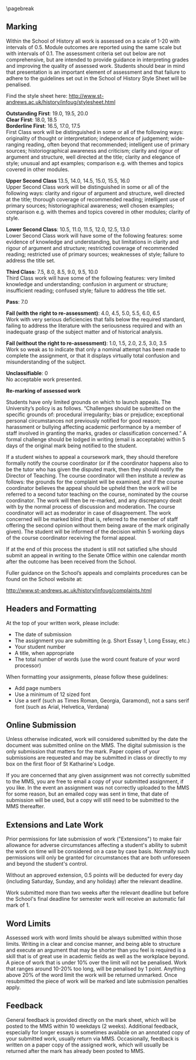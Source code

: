 \pagebreak
## Marking

Within the School of History all work is assessed on a scale of 1-20 with intervals of 0.5. Module outcomes are reported using the same scale but with intervals of 0.1. The assessment criteria set out below are not comprehensive, but are intended to provide guidance in interpreting grades and improving the quality of assessed work. Students should bear in mind that presentation is an important element of assessment and that failure to adhere to the guidelines set out in the School of History Style Sheet will be penalised.

Find the style sheet here:
http://www.st-andrews.ac.uk/history/infoug/stylesheet.html

**Outstanding First**: 19.0, 19.5, 20.0  
**Clear First**: 18.0, 18.5  
**Borderline First**: 16.5, 17.0, 17.5  
First Class work will be distinguished in some or all of the following ways: originality of thought or interpretation; independence of judgement; wide-ranging reading, often beyond that recommended; intelligent use of primary sources; historiographical awareness and criticism; clarity and rigour of argument and structure, well directed at the title; clarity and elegance of style; unusual and apt examples; comparison e.g. with themes and topics covered in other modules.  

**Upper Second Class** 13.5, 14.0, 14.5, 15.0, 15.5, 16.0   
Upper Second Class work will be distinguished in some or all of the following ways: clarity and rigour of argument and structure, well directed at the title; thorough coverage of recommended reading; intelligent use of primary sources; historiographical awareness; well chosen examples; comparison e.g. with themes and topics covered in other modules; clarity of style.  

**Lower Second Class**: 10.5, 11.0, 11.5, 12.0, 12.5, 13.0    
Lower Second Class work will have some of the following features: some evidence of knowledge and understanding, but limitations in clarity and rigour of argument and structure; restricted coverage of recommended reading; restricted use of primary sources; weaknesses of style; failure to address the title set.  

**Third Class**: 7.5, 8.0, 8.5, 9.0, 9.5, 10.0  
Third Class work will have some of the following features: very limited knowledge and understanding; confusion in argument or structure; insufficient reading; confused style; failure to address the title set.  

**Pass**: 7.0  

**Fail (with the right to re-assessment)**: 4.0, 4.5, 5.0, 5.5, 6.0, 6.5  
Work with very serious deficiencies that falls below the required standard, failing to address the literature with the seriousness required and with an inadequate grasp of the subject matter and of historical analysis.   

**Fail (without the right to re-assessment)**: 1.0, 1.5, 2.0, 2.5, 3.0, 3.5   
Work so weak as to indicate that only a nominal attempt has been made to complete the assignment, or that it displays virtually total confusion and misunderstanding of the subject.  

**Unclassifiable**: 0  
No acceptable work presented.   

**Re-marking of assessed work**

Students have only limited grounds on which to launch appeals. The University’s policy is as follows. “Challenges should be submitted on the specific grounds of: procedural irregularity; bias or prejudice; exceptional personal circumstances not previously notified for good reason; harassment or bullying affecting academic performance by a member of staff involved in granting the marks, grades or classification concerned.” A formal challenge should be lodged in writing (email is acceptable) within 5 days of the original mark being notified to the student.

If a student wishes to appeal a coursework mark, they should therefore formally notify the course coordinator (or if the coordinator happens also to be the tutor who has given the disputed mark, then they should notify the Director of Teaching. The course coordinator will then institute a review as follows: the grounds for the complaint will be examined, and if the course coordinator believes the appeal should be upheld then the work will be referred to a second tutor teaching on the course, nominated by the course coordinator. The work will then be re-marked, and any discrepancy dealt with by the normal process of discussion and moderation. The course coordinator will act as moderator in case of disagreement. The work concerned will be marked blind (that is, referred to the member of staff offering the second opinion without them being aware of the mark originally given). The student will be informed of the decision within 5 working days of the course coordinator receiving the formal appeal.

If at the end of this process the student is still not satisfied s/he should submit an appeal in writing to the Senate Office within one calendar month after the outcome has been received from the School.

Fuller guidance on the School’s appeals and complaints procedures can be found on the School website at:

http://www.st-andrews.ac.uk/history/infoug/complaints.html

## Headers and Formatting

At the top of your written work, please include:

* The date of submission
* The assignment you are submitting (e.g. Short Essay 1, Long Essay, etc.)
* Your student number
* A title, when appropriate
* The total number of words (use the word count feature of your word processor)

When formatting your assignments, please follow these guidelines:

* Add page numbers
* Use a minimum of 12 sized font
* Use a serif (such as Times Roman, Georgia, Garamond), not a sans serif font (such as Arial, Helvetica, Verdana)

## Online Submission

Unless otherwise indicated, work will considered submitted by the date the document was submitted online on the MMS. The digital submission is the only submission that matters for the mark. Paper copies of your submissions are requested and may be submitted in class or directly to my box on the first floor of St Katharine's Lodge. 

If you are concerned that any given assignment was not correctly submitted to the MMS, you are free to email a copy of your submitted assignment, if you like. In the event an assignment was not correctly uploaded to the MMS for some reason, but an emailed copy was sent in time, that date of submission will be used, but a copy will still need to be submitted to the MMS thereafter.

## Extensions and Late Work

Prior permissions for late submission of work ("Extensions") to make fair allowance for adverse circumstances affecting a student's ability to submit the work on time will be considered on a case by case basis. Normally such permissions will only be granted for circumstances that are both unforeseen and beyond the student's control.

Without an approved extension, 0.5 points will be deducted for every day (including Saturday, Sunday, and any holiday) after the relevant deadline.

Work submitted more than two weeks after the relevant deadline but before the School's final deadline for semester work will receive an automatic fail mark of 1.

## Word Limits

Assessed work with word limits should be always submitted within those limits. Writing in a clear and concise manner, and being able to structure and execute an argument that may be shorter than you feel is required is a skill that is of great use in academic fields as well as the workplace beyond. A piece of work that is under 10% over the limit will not be penalised. Work that ranges around 10-20% too long, will be penalised by 1 point. Anything above 20% of the word limit the work will be returned unmarked. Once resubmitted the piece of work will be marked and late submission penalties apply. 

## Feedback

General feedback is provided directly on the mark sheet, which will be posted to the MMS within 10 weekdays (2 weeks). Additional feedback, especially for longer essays is sometimes available on an annotated copy of your submitted work, usually return via MMS. Occasionally, feedback is written on a paper copy of the assigned work, which will usually be returned after the mark has already been posted to MMS.
